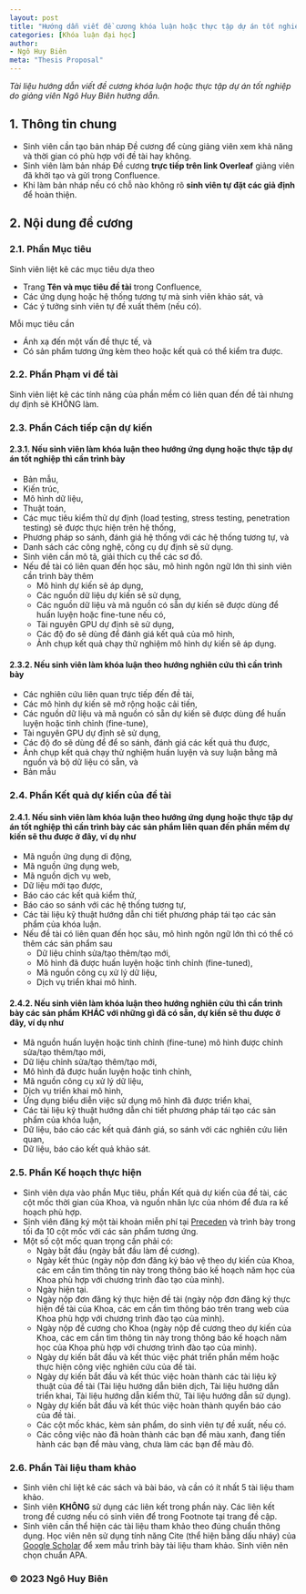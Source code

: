 ```yaml
---
layout: post
title: "Hướng dẫn viết đề cương khóa luận hoặc thực tập dự án tốt nghiệp"
categories: [Khóa luận đại học]
author:
- Ngô Huy Biên
meta: "Thesis Proposal"
---
```

_Tài liệu hướng dẫn viết đề cương khóa luận hoặc thực tập dự án tốt nghiệp do giảng viên Ngô Huy Biên hướng dẫn._

## 1. Thông tin chung
* Sinh viên cần tạo bản nháp Đề cương để cùng giảng viên xem khả năng và thời gian có phù hợp với đề tài hay không.
* Sinh viên làm bản nháp Đề cương **trực tiếp trên link Overleaf** giảng viên đã khởi tạo và gửi trong Confluence.
* Khi làm bản nháp nếu có chỗ nào không rõ **sinh viên tự đặt các giả định** để hoàn thiện.

## 2. Nội dung đề cương

### 2.1. Phần Mục tiêu
Sinh viên liệt kê các mục tiêu dựa theo 
* Trang **Tên và mục tiêu đề tài** trong Confluence,
* Các ứng dụng hoặc hệ thống tương tự mà sinh viên khảo sát, và
* Các ý tưởng sinh viên tự đề xuất thêm (nếu có).

Mỗi mục tiêu cần
* Ánh xạ đến một vấn đề thực tế, và
* Có sản phẩm tương ứng kèm theo hoặc kết quả có thể kiểm tra được.

### 2.2. Phần Phạm vi đề tài
Sinh viên liệt kê các tính năng của phần mềm có liên quan đến đề tài nhưng dự định sẽ KHÔNG làm.

### 2.3. Phần Cách tiếp cận dự kiến

#### 2.3.1. Nếu sinh viên làm khóa luận theo hướng ứng dụng hoặc thực tập dự án tốt nghiệp thì cần trình bày
* Bản mẫu, 
* Kiến trúc,
* Mô hình dữ liệu, 
* Thuật toán,
* Các mục tiêu kiểm thử dự định (load testing, stress testing, penetration testing) sẽ được thực hiện trên hệ thống,
* Phương pháp so sánh, đánh giá hệ thống với các hệ thống tương tự, và
* Danh sách các công nghệ, công cụ dự định sẽ sử dụng.
* Sinh viên cần mô tả, giải thích cụ thể các sơ đồ.
* Nếu đề tài có liên quan đến học sâu, mô hình ngôn ngữ lớn thì sinh viên cần trình bày thêm
    * Mô hình dự kiến sẽ áp dụng,
    * Các nguồn dữ liệu dự kiến sẽ sử dụng,
    * Các nguồn dữ liệu và mã nguồn có sẵn dự kiến sẽ được dùng để huấn luyện hoặc fine-tune nếu có,
    * Tài nguyên GPU dự định sẽ sử dụng,
    * Các độ đo sẽ dùng để đánh giá kết quả của mô hình,
    * Ảnh chụp kết quả chạy thử nghiệm mô hình dự kiến sẽ áp dụng.

#### 2.3.2. Nếu sinh viên làm khóa luận theo hướng nghiên cứu thì cần trình bày
* Các nghiên cứu liên quan trực tiếp đến đề tài,
* Các mô hình dự kiến sẽ mở rộng hoặc cải tiến,
* Các nguồn dữ liệu và mã nguồn có sẵn dự kiến sẽ được dùng để huấn luyện hoặc tinh chỉnh (fine-tune),
* Tài nguyên GPU dự định sẽ sử dụng, 
* Các độ đo sẽ dùng để để so sánh, đánh giá các kết quả thu được,
* Ảnh chụp kết quả chạy thử nghiệm huấn luyện và suy luận bằng mã nguồn và bộ dữ liệu có sẵn, và
* Bản mẫu

### 2.4. Phần Kết quả dự kiến của đề tài

#### 2.4.1. Nếu sinh viên làm khóa luận theo hướng ứng dụng hoặc thực tập dự án tốt nghiệp thì cần trình bày các sản phẩm liên quan đến phần mềm dự kiến sẽ thu được ở đây, ví dụ như
* Mã nguồn ứng dụng di động, 
* Mã nguồn ứng dụng web, 
* Mã nguồn dịch vụ web, 
* Dữ liệu mới tạo được,
* Báo cáo các kết quả kiểm thử,
* Báo cáo so sánh với các hệ thống tương tự,
* Các tài liệu kỹ thuật hướng dẫn chi tiết phương pháp tái tạo các sản phẩm của khóa luận.
* Nếu đề tài có liên quan đến học sâu, mô hình ngôn ngữ lớn thì có thể có thêm các sản phẩm sau
    * Dữ liệu chỉnh sửa/tạo thêm/tạo mới,
    * Mô hình đã được huấn luyện hoặc tinh chỉnh (fine-tuned),
    * Mã nguồn công cụ xử lý dữ liệu,
    * Dịch vụ triển khai mô hình.

#### 2.4.2. Nếu sinh viên làm khóa luận theo hướng nghiên cứu thì cần trình bày các sản phẩm KHÁC với những gì đã có sẵn, dự kiến sẽ thu được ở đây, ví dụ như
* Mã nguồn huấn luyện hoặc tinh chỉnh (fine-tune) mô hình được chỉnh sửa/tạo thêm/tạo mới,
* Dữ liệu chỉnh sửa/tạo thêm/tạo mới,
* Mô hình đã được huấn luyện hoặc tinh chỉnh,
* Mã nguồn công cụ xử lý dữ liệu,
* Dịch vụ triển khai mô hình,
* Ứng dụng biểu diễn việc sử dụng mô hình đã được triển khai,
* Các tài liệu kỹ thuật hướng dẫn chi tiết phương pháp tái tạo các sản phẩm của khóa luận,
* Dữ liệu, báo cáo các kết quả đánh giá, so sánh với các nghiên cứu liên quan,
* Dữ liệu, báo cáo kết quả khảo sát.
  
### 2.5. Phần Kế hoạch thực hiện
* Sinh viên dựa vào phần Mục tiêu, phần Kết quả dự kiến của đề tài, các cột mốc thời gian của Khoa, và nguồn nhân lực của nhóm để đưa ra kế hoạch phù hợp.
* Sinh viên đăng ký một tài khoản miễn phí tại <a href target = "blank" href = "https://www.preceden.com/pricing">Preceden</a> và trình bày trong tối đa 10 cột mốc với các sản phẩm tương ứng.
* Một số cột mốc quan trọng cần phải có:
    * Ngày bắt đầu (ngày bắt đầu làm đề cương).
    * Ngày kết thúc (ngày nộp đơn đăng ký bảo vệ theo dự kiến của Khoa, các em cần tìm thông tin này trong thông báo kế hoạch năm học của Khoa phù hợp với chương trình đào tạo của mình).
    * Ngày hiện tại.
    * Ngày nộp đơn đăng ký thực hiện đề tài (ngày nộp đơn đăng ký thực hiện đề tài của Khoa, các em cần tìm thông báo trên trang web của Khoa phù hợp với chương trình đào tạo của mình).
    * Ngày nộp đề cương cho Khoa (ngày nộp đề cương theo dự kiến của Khoa, các em cần tìm thông tin này trong thông báo kế hoạch năm học của Khoa phù hợp với chương trình đào tạo của mình).
    * Ngày dự kiến bắt đầu và kết thúc việc phát triển phần mềm hoặc thực hiện công việc nghiên cứu của đề tài.
    * Ngày dự kiến bắt đầu và kết thúc việc hoàn thành các tài liệu kỹ thuật của đề tài (Tài liệu hướng dẫn biên dịch, Tài liệu hướng dẫn triển khai, Tài liệu hướng dẫn kiểm thử, Tài liệu hướng dẫn sử dụng).
    * Ngày dự kiến bắt đầu và kết thúc việc hoàn thành quyển báo cáo của đề tài.
    * Các cột mốc khác, kèm sản phẩm, do sinh viên tự đề xuất, nếu có.
    * Các công việc nào đã hoàn thành các bạn để màu xanh, đang tiến hành các bạn để màu vàng, chưa làm các bạn để màu đỏ.

### 2.6. Phần Tài liệu tham khảo
* Sinh viên chỉ liệt kê các sách và bài báo, và cần có ít nhất 5 tài liệu tham khảo.
* Sinh viên **KHÔNG** sử dụng các liên kết trong phần này. Các liên kết trong đề cương nếu có sinh viên để trong Footnote tại trang đề cập.
* Sinh viên cần thể hiện các tài liệu tham khảo theo đúng chuẩn thông dụng. Học viên nên sử dụng tính năng Cite (thể hiện bằng dấu nháy) của <a href target = "blank" href = "https://scholar.google.com/scholar?hl=en&as_sdt=0%2C5&q=Efficient+backprop">Google Scholar</a> để xem mẫu trình bày tài liệu tham khảo. Sinh viên nên chọn chuẩn APA.

### &copy; 2023 Ngô Huy Biên
